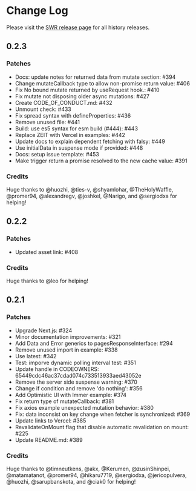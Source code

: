 # Change Log

<!-- we keep the most recent 3 releases here -->

Please visit the [SWR release page](https://github.com/vercel/swr/releases) for all history releases.

## 0.2.3
### Patches 

- Docs: update notes for returned data from mutate section: #394
- Change mutateCallback type to allow non-promise return value: #406
- Fix No bound mutate returned by useRequest hook.: #410
- Fix mutate not disposing older async mutations: #427
- Create CODE_OF_CONDUCT.md: #432
- Unmount check: #433
- Fix spread syntax with defineProperties: #436
- Remove unused file: #441
- Build: use es5 syntax for esm build  (#444): #443
- Replace ZEIT with Vercel in examples: #442
- Update docs to explain dependent fetching with falsy: #449
- Use initialData in suspense mode if provided: #448
- Docs: setup issue template: #453
- Make trigger return a promise resolved to the new cache value: #391

### Credits 

Huge thanks to @huozhi, @ties-v, @shyamlohar, @TheHolyWaffle, @promer94, @alexandregv, @joshkel, @Narigo, and @sergiodxa for helping!

## 0.2.2
### Patches 

- Updated asset link: #408

### Credits 

Huge thanks to @leo for helping!

## 0.2.1
### Patches 

- Upgrade Next.js: #324
- Minor documentation improvements: #321
- Add Data and Error generics to pagesResponseInterface: #294
- Remove unused import in example: #338
- Use latest: #342
- Test: imporve dynamic polling interval test: #351
- Update handle in CODEOWNERS: 65449cdc46ac37cdad074c733513933aed43052e
- Remove the server side suspense warning: #370
- Change if condition and remove &#39;do nothing&#39;: #356
- Add Optimistic UI with Immer example: #374
- Fix return type of mutateCallback: #381
- Fix axios example unexpected mutation behavior: #380
- Fix: data inconsist on key change when fetcher is synchronized: #369
- Update links to Vercel: #385
- RevalidateOnMount flag that disable automatic revalidation on mount: #225
- Update README.md: #389

### Credits 

Huge thanks to @timneutkens, @akx, @Kerumen, @zusinShinpei, @matamatanot, @promer94, @hikaru7719, @sergiodxa, @jericopulvera, @huozhi, @sarupbanskota, and @ciak0 for helping!

